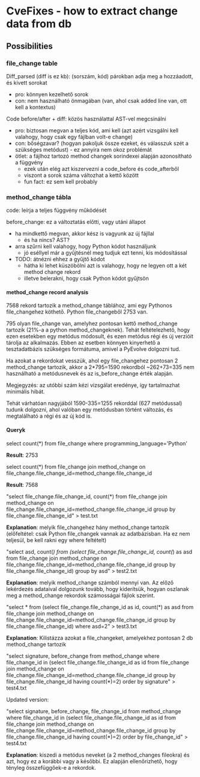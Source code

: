 # CveFixes - how to extract change data from db

## Possibilities

### file_change table

Diff_parsed (diff is ez kb): (sorszám, kód) párokban adja meg a hozzáadott, és kivett sorokat

- pro: könnyen kezelhető sorok
- con: nem használható önmagában (van, ahol csak added line van, ott kell a kontextus)

Code before/after + diff: közös használattal AST-vel megcsinálni

- pro: biztosan megvan a teljes kód, ami kell (azt azért vizsgálni kell valahogy, hogy csak egy fájlban volt-e change)
- con: bőségzavar? (hogyan pakoljuk össze ezeket, és válasszuk szét a szükséges metódust) - ez annyira nem okoz problémát
- ötlet: a fájlhoz tartozó method changek sorindexei alapján azonosítható a függvény
  - ezek után elég azt kiszervezni a code_before és code_afterből
  - viszont a sorok száma változhat a kettő között
  - fun fact: ez sem kell probably

### method_change tábla

code: leírja a teljes függvény működését

before_change: ez a változtatás előtti, vagy utáni állapot

- ha mindkettő megvan, akkor kész is vagyunk az új fájllal
  - és ha nincs? AST?
- arra szűrni kell valahogy, hogy Python kódot használjunk
  - jó eséllyel már a gyűjtésnél meg tudjuk ezt tenni, kis módosítással
- TODO: átnézni ehhez a gyűjtő kódot
  - hátha ki lehet küszöbölni azt is valahogy, hogy ne legyen ott a két method change rekord
  - illetve belerakni, hogy csak Python kódot gyűjtsön

#### method_change record analysis

7568 rekord tartozik a method_change táblához, ami egy Pythonos file_changehez köthető.
Python file_changeből 2753 van.

795 olyan file_change van, amelyhez pontosan kettő method_change tartozik (21%-a a python method_changeknek).
Tehát feltételezhető, hogy ezen esetekben egy metódus módosult, és ezen metódus régi és új verzióit tárolja az alkalmazás.
Ebben az esetben könnyen kinyerhető a tesztadatbázis szükséges formátuma, amivel a PyEvolve dolgozni tud.

Ha azokat a rekordokat vesszük, ahol egy file_changehez pontosan 2 method_change tartozik, akkor a 2*795=1590 rekordból ~262+73=335 nem használható a metódusnevek és az is_before_change érték alapján.

Megjegyzés: az utóbbi szám kézi vizsgálat eredénye, így tartalmazhat minimális hibát.

Tehát várhatóan nagyjából 1590-335=1255 rekorddal (627 metódussal) tudunk dolgozni, ahol valóban egy metódusban történt változás, és megtalálható a régi és az új kód is.

#### Queryk

  select count(*) from file_change where programming_language='Python'
  
  **Result**: 2753

  select count(*) from file_change join method_change on file_change.file_change_id=method_change.file_change_id

  **Result**: 7568

  "select file_change.file_change_id, count(*) from file_change join method_change on file_change.file_change_id=method_change.file_change_id group by file_change.file_change_id" > test.txt

  **Explanation**: melyik file_changehez hány method_change tartozik (előfeltétel: csak Python file_changek vannak az adatbázisban. Ha ez nem teljesül, be kell rakni egy where feltételt)

  "select asd, count(*) from (select file_change.file_change_id, count(*) as asd from file_change join method_change on file_change.file_change_id=method_change.file_change_id group by file_change.file_change_id) group by asd" > test2.txt

  **Explanation**: melyik method_change számból mennyi van. Az előző lekérdezés adataival dolgozunk tovább, hogy kiderítsük, hogyan oszlanak meg a method_change rekordok számosságai fájlok szerint.

  "select * from (select file_change.file_change_id as id, count(*) as asd from file_change join method_change on file_change.file_change_id=method_change.file_change_id group by file_change.file_change_id) where asd=2" > test3.txt

  **Explanation**: Kilistázza azokat a file_changeket, amelyekhez pontosan 2 db method_change tartozik

  "select signature, before_change from method_change where file_change_id in (select file_change.file_change_id as id from file_change join method_change on file_change.file_change_id=method_change.file_change_id group by file_change.file_change_id having count(*)=2) order by signature" > test4.txt

  Updated version:

  "select signature, before_change, file_change_id from method_change where file_change_id in (select file_change.file_change_id as id from file_change join method_change on file_change.file_change_id=method_change.file_change_id group by file_change.file_change_id having count(*)=2) order by file_change_id" > test4.txt

  **Explanation**: kiszedi a metódus neveket (a 2 method_changes fileokra) és azt, hogy ez a korábbi vagy a későbbi. Ez alapján ellenőrizhető, hogy tényleg összefüggőek-e a rekordok.
